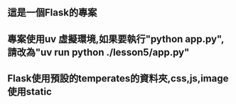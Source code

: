 ## 這是一個Flask的專案
## 專案使用uv 虛擬環境,如果要執行"python app.py",請改為"uv run python ./lesson5/app.py"
## Flask使用預設的temperates的資料夾,css,js,image使用static